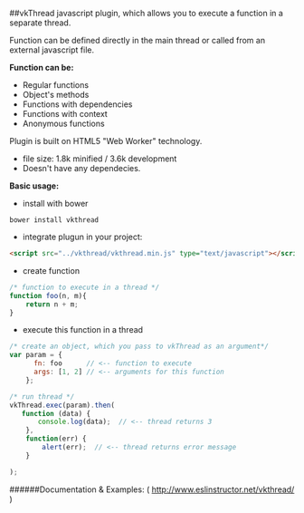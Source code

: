 ##vkThread
javascript plugin, which allows you to execute a function in a separate thread.

Function can be defined directly in the main thread or called from an external javascript file.

**Function can be:**

- Regular functions
- Object's methods
- Functions with dependencies
- Functions with context
- Anonymous functions

Plugin is built on HTML5 "Web Worker" technology.

- file size: 1.8k minified / 3.6k development
- Doesn't have any dependecies.

**Basic usage:**
- install with bower
```
bower install vkthread
```
- integrate plugun in your project:
```html
<script src="../vkthread/vkthread.min.js" type="text/javascript"></script>
```
- create function
```javascript
/* function to execute in a thread */
function foo(n, m){
	return n + m;
}
```

- execute this function in a thread
```javascript
/* create an object, which you pass to vkThread as an argument*/
var param = {
      fn: foo      // <-- function to execute
      args: [1, 2] // <-- arguments for this function
    };

/* run thread */
vkThread.exec(param).then(
   function (data) {
       console.log(data);  // <-- thread returns 3
    },
    function(err) {
        alert(err);  // <-- thread returns error message
    }

);
```

######Documentation & Examples: ( http://www.eslinstructor.net/vkthread/ )


